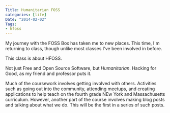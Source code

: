 ```yaml
---
Title: Humanitarian FOSS
categories: [life]
Date: "2014-02-02"
Tags:
- hfoss
---
```


My journey with the FOSS Box has taken me to new places. This time, I'm returning to class, though unlike most classes I've been involved in before.

This class is about HFOSS.

Not just Free and Open Source Software, but *Humanitarian*. Hacking for Good, as my friend and professor puts it.

Much of the coursework involves getting involved with others. Activities such as going out into the community, attending meetups, and creating applications to help teach on the fourth grade NEw York and Massachusetts curriculum. However, another part of the course involves making blog posts and talking about what we do. This will be the first in a series of such posts.

